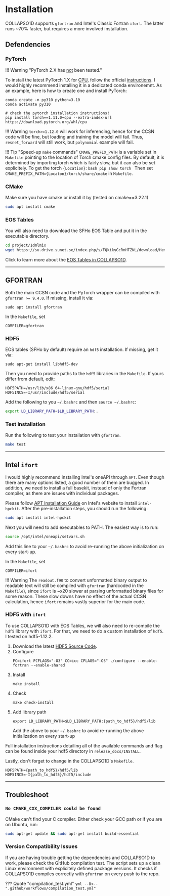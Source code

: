 # Installation

COLLAPSO1D supports `gfortran` and Intel's Classic Fortran `ifort`. The latter runs ~70% faster, but requires a more involved installation.

## Defendencies

### PyTorch
!!! Warning "PyTorch 2.X has <ins>not</ins> been tested."
    
To install the latest PyTorch 1.X for <ins>CPU</ins>, follow the official [instructions](https://pytorch.org/get-started/locally/). I would highly recommend installing it in a dedicated conda environemnt. As an example, here is how to create one and install PyTorch:
```
conda create -n py310 python=3.10
conda activate py310

# check the pytorch installation instructions!
pip install torch==1.11.0+cpu --extra-index-url https://download.pytorch.org/whl/cpu
```
!!! Warning
    `torch>=1.12.0` will work for inferencing, hence for the CCSN code will be fine, but loading and training the model will fail. Thus, `resnet_forward` will still work, but `polynomial` example will fail.

!!! Tip "Speed-up `make` commands"
    `CMAKE_PREFIX_PATH` is a variable set in `Makefile` pointing to the location of Torch cmake config files. By default, it is determined by importing torch which is fairly slow, but it can also be set explicitely. To get the torch `{Location}`:
    ```bash
    pip show torch
    ```
    Then set `CMAKE_PREFIX_PATH={Locaton}/torch/share/cmake` in `Makefile`.

### CMake
Make sure you have cmake or install it by (tested on cmake==3.22.1)
```bash
sudo apt install cmake
```

### EOS Tables

You will also need to download the SFHo EOS Table and put it in the executable directory.
```bash
cd project/1dmlmix
wget https://su.drive.sunet.se/index.php/s/FQkikyGcRnHTZNL/download/Hempel_SFHoEOS_rho222_temp180_ye60_version_1.3_20190605.h5
```
Click to learn more about the [EOS Tables in COLLAPSO1D](eosdriver.md).

---

## GFORTRAN
Both the main CCSN code and the PyTorch wrapper can be compiled with `gfortran >= 9.4.0`. If missing, install it via:
```
sudo apt install gfortran
```

In the `Makefile`, set
```
COMPILER=gfortran
```

### HDF5
EOS tables (SFHo by default) require an `hdf5` installation. If missing, get it via:
```
sudo apt-get install libhdf5-dev
```
Then you need to provide paths to the `hdf5` libraries in the `Makefile`. If yours differ from default, edit:
```
HDF5PATH=/usr/lib/x86_64-linux-gnu/hdf5/serial
HDF5INCS=-I/usr/include/hdf5/serial
```
Add the following to you `~/.bashrc` and then `source ~/.bashrc`:
```bash
export LD_LIBRARY_PATH=$LD_LIBRARY_PATH:.
```

### Test Installation
Run the following to test your installation with `gfortran`.
```bash
make test
```

---

## Intel `ifort`

I would highly recommend installing Intel's oneAPI through `APT`. Even though there are many options listed, a good number of them are bugged. In addition, we need to install a full basekit, instead of only the Fortran compiler, as there are issues with individual packages.

Please follow [APT Installation Guide](https://www.intel.com/content/www/us/en/develop/documentation/installation-guide-for-intel-oneapi-toolkits-linux/top/installation/install-using-package-managers/apt.html) on Intel's website to install `intel-hpckit`. After the pre-installation steps, you should run the following:
```bash
sudo apt install intel-hpckit
```
Next you will need to add executables to PATH. The easiest way is to run:
```bash
source /opt/intel/oneapi/setvars.sh
```
Add this line to your `~/.bashrc` to avoid re-running the above initialization on every start-up.

In the `Makefile`, set
```
COMPILER=ifort
```

!!! Warning
    The `readout.f90` to convert unformatted binary output to readable text will still be compiled with `gfortran` (hardcoded in the `Makefile`), since `ifort` is ~x20 slower at parsing unformatted binary files for some reason. These slow downs have no effect of the actual CCSN calculation, hence `ifort` remains vastly superior for the main code.

### HDF5 with `ifort`

To use COLLAPSO1D with EOS Tables, we will also need to re-compile the `hdf5` library with `ifort`. For that, we need to do a custom installation of `hdf5`. I tested on hdf5-1.12.2.

1. Download the latest [HDF5 Source Code](https://www.hdfgroup.org/downloads/hdf5/source-code/).
2. Configure
   ```
   FC=ifort FCFLAGS="-O3" CC=icc CFLAGS="-O3" ./configure --enable-fortran --enable-shared
   ```
3. Install
    ```
    make install
    ```
4. Check 
   ```
   make check-install
   ```
5. Add library path
   ```
   export LD_LIBRARY_PATH=$LD_LIBRARY_PATH:{path_to_hdf5}/hdf5/lib
   ```
    Add the above to your `~/.bashrc` to avoid re-running the above initialization on every start-up

Full installation instructions detailing all of the available commands and flag can be found inside your hdf5 directory in `release_docs/INSTALL`.

Lastly, don't forget to change in the COLLAPSO1D's `Makefile`.
```
HDF5PATH={path_to_hdf5}/hdf5/lib
HDF5INCS=-I{path_to_hdf5}/hdf5/include
```

---

## Troubleshoot
### `No CMAKE_CXX_COMPILER could be found`

CMake can't find your C compiler. Either check your GCC path or if you are on Ubuntu, run:
```bash
sudo apt-get update && sudo apt-get install build-essential
```

### Version Compatibility Issues

If you are having trouble getting the dependencies and COLLAPSO1D to work, please check the GitHub compilation test. The script sets up a clean Linux environment with explicitely defined package versions. It checks if COLLAPSO1D compiles correctly with `gfortran` on every push to the repo.

??? Quote "compilation_test.yml"
    ```yml
    --8<-- ".github/workflows/compilation_test.yml"
    ```